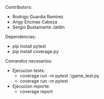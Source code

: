 Contributors:
- Rodrigo Guardia Ramirez
- Angy Encinas Cabeza
- Sergio Bustamante Jaldin

Dependencias:
  - pip install pytest
  - pip install coverage.py
  

Comandos necesarios:
- Ejecucion tests:
    - coverage run -m pytest .\game_test.py   
    - coverage run -m pytest
- Ejecucion reporte:
    - coverage report
